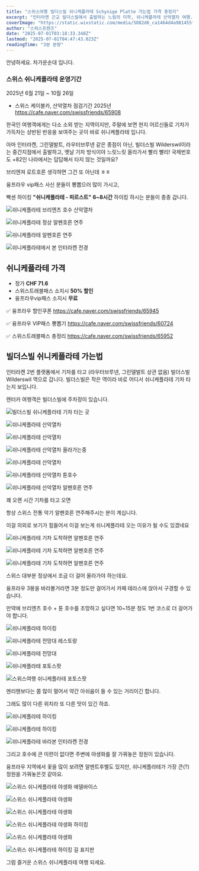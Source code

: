 ```yaml
---
title: "스위스여행 빌더스빌 쉬니케플라테 Schynige Platte 가는법 가격 총정리"
excerpt: "인터라켄 근교 빌더스빌에서 출발하는 느림의 미학, 쉬니케플라테 산악열차 여행. 운영 기간부터 가격, 가는 법, 교통패스 할인 정보까지 정리했습니다."
coverImage: "https://static.wixstatic.com/media/5882d6_ca1464d4a981455fbff563ccf2d40ca4~mv2.jpeg/v1/fill/w_966,h_645,al_c,q_85,enc_avif,quality_auto/5882d6_ca1464d4a981455fbff563ccf2d40ca4~mv2.jpeg"
author: "스위스프렌즈"
date: "2025-07-01T03:18:33.348Z"
lastmod: "2025-07-01T04:47:43.023Z"
readingTime: "3분 분량"
---
```


안녕하세요. 차가운순대 입니다.

###  스위스 쉬니케플라테 운영기간

2025년 6월 21일 ~ 10월 26일

  
* 스위스 케이블카, 산악열차 점검기간 2025년
<https://cafe.naver.com/swissfriends/65908>

한국인 여행객에게는 다소 소외 받는 지역이지만, 주말에 보면 현지 어르신들로 기차가 가득차는 상반된 반응을 보여주는 곳이 바로 쉬니케플라테 입니다.

아마 인터라켄, 그린델발트, 라우터브루넨 같은 종점이 아닌, 빌더스빌 Wilderswil이라는 중간지점에서 출발하고, 옛날 기차 방식이야 느릿느릿 올라가서 빨리 빨리! 국제번호도 +82인 나라에서는 답답해서 타지 않는 것일까요?

브리엔져 로트호른 생각하면 그건 또 아닌데 ㅎㅎ

융프라우 vip패스 사신 분들이 뽕뽑으러 많이 가시고,

빡센 하이킹 **"쉬니케플라테 - 피르스트"** **6~8시간** 하이킹 하시는 분들이 종종 갑니다.
  
![쉬니케플라테 브리엔츠 호수 산악열차](https://static.wixstatic.com/media/5882d6_2fe7493b07114c6c8f43358da560e132~mv2.png/v1/fill/w_966,h_543,al_c,q_90,enc_avif,quality_auto/5882d6_2fe7493b07114c6c8f43358da560e132~mv2.png)

![쉬니케플라테 정상 알펜호른 연주](https://static.wixstatic.com/media/5882d6_81c76f16c7d94a3ab7950320b47bd5d0~mv2.png/v1/fill/w_966,h_543,al_c,q_90,enc_avif,quality_auto/5882d6_81c76f16c7d94a3ab7950320b47bd5d0~mv2.png)

![쉬니케플라테 알펜호른 연주](https://static.wixstatic.com/media/5882d6_29a869be7e2b480f874abde89e073c6d~mv2.jpeg/v1/fill/w_966,h_645,al_c,q_85,enc_avif,quality_auto/5882d6_29a869be7e2b480f874abde89e073c6d~mv2.jpeg)

![쉬니케플라테에서 본 인터라켄 전경](https://static.wixstatic.com/media/5882d6_c4d7246844cb4f92845a57e634cd76d7~mv2.jpeg/v1/fill/w_966,h_645,al_c,q_85,enc_avif,quality_auto/5882d6_c4d7246844cb4f92845a57e634cd76d7~mv2.jpeg)


## 쉬니케플라테 가격

* 정가 **CHF 71.6**
* 스위스트래블패스 소지시 **50% 할인**
* 융프라우vip패스 소지시 **무료**

  
✅ 융프라우 할인쿠폰
<https://cafe.naver.com/swissfriends/65945>

  
✅ 융프라우 VIP패스 뽕뽑기
<https://cafe.naver.com/swissfriends/60724>

  
✅ 스위스트래블패스 총정리
<https://cafe.naver.com/swissfriends/65952>


## 빌더스빌 쉬니케플라테 가는법

인터라켄 2번 플랫폼에서 기차를 타고 (라우터브루넨, 그린델발트 상관 없음) 빌더스빌 Wilderswil 역으로 갑니다. 빌더스빌은 작은 역이라 바로 어디서 쉬니케플라테 기차 타는지 보입니다.
  
렌터카 여행객은 빌더스빌에 주차장이 있습니다.

![빌더스빌 쉬니케플라테 기차 타는 곳](https://static.wixstatic.com/media/5882d6_b19358ca4d5d4483b0a18308d406de3b~mv2.jpeg/v1/fill/w_966,h_725,al_c,q_85,enc_avif,quality_auto/5882d6_b19358ca4d5d4483b0a18308d406de3b~mv2.jpeg)

![쉬니케플라테 산악열차](https://static.wixstatic.com/media/5882d6_c07d420cbb9f4ab98dad459f1d5cdd0c~mv2.jpeg/v1/fill/w_966,h_725,al_c,q_85,enc_avif,quality_auto/5882d6_c07d420cbb9f4ab98dad459f1d5cdd0c~mv2.jpeg)

![쉬니케플라테 산악열차](https://static.wixstatic.com/media/5882d6_8befd0fcaf2840eba6108458bc68bed9~mv2.png/v1/fill/w_966,h_543,al_c,q_90,enc_avif,quality_auto/5882d6_8befd0fcaf2840eba6108458bc68bed9~mv2.png)

![쉬니케플라테 산악열차 올라가는중](https://static.wixstatic.com/media/5882d6_7a23c7d2a8e240cbbdb6b5a4aa6e3959~mv2.png/v1/fill/w_966,h_543,al_c,q_90,enc_avif,quality_auto/5882d6_7a23c7d2a8e240cbbdb6b5a4aa6e3959~mv2.png)

![쉬니케플라테 산악열차](https://static.wixstatic.com/media/5882d6_22e27a5887a94aa0b7db0de3433abcf0~mv2.png/v1/fill/w_966,h_543,al_c,q_90,enc_avif,quality_auto/5882d6_22e27a5887a94aa0b7db0de3433abcf0~mv2.png)

![쉬니케플라테 산악열차 툰호수](https://static.wixstatic.com/media/5882d6_19065834b78d4557bd313dd3e269903e~mv2.png/v1/fill/w_966,h_543,al_c,q_90,enc_avif,quality_auto/5882d6_19065834b78d4557bd313dd3e269903e~mv2.png)

![쉬니케플라테 산악열차 알펜호른 연주](https://static.wixstatic.com/media/5882d6_78c2df4f699a4d5db51bf0334d9ec328~mv2.png/v1/fill/w_966,h_543,al_c,q_90,enc_avif,quality_auto/5882d6_78c2df4f699a4d5db51bf0334d9ec328~mv2.png)

꽤 오랜 시간 기차를 타고 오면

항상 스위스 전통 악기 알펜호른 연주해주시는 분이 계십니다.

이걸 의외로 보기가 힘들어서 이걸 보는게 쉬니케플라테 오는 이유가 될 수도 있겠네요

![쉬니케플라테 기차 도착하면 알펜호른 연주](https://static.wixstatic.com/media/5882d6_1fb4caebb46e4d6babbf9a177e6c9808~mv2.jpeg/v1/fill/w_966,h_645,al_c,q_85,enc_avif,quality_auto/5882d6_1fb4caebb46e4d6babbf9a177e6c9808~mv2.jpeg)

![쉬니케플라테 기차 도착하면 알펜호른 연주](https://static.wixstatic.com/media/5882d6_063fbfee818144b580f5967b272ff448~mv2.jpeg/v1/fill/w_966,h_645,al_c,q_85,enc_avif,quality_auto/5882d6_063fbfee818144b580f5967b272ff448~mv2.jpeg)

![쉬니케플라테 기차 도착하면 알펜호른 연주](https://static.wixstatic.com/media/5882d6_8022396c297a42c3a28c76e2ac7171a3~mv2.jpeg/v1/fill/w_966,h_725,al_c,q_85,enc_avif,quality_auto/5882d6_8022396c297a42c3a28c76e2ac7171a3~mv2.jpeg)

스위스 대부분 정상에서 조금 더 걸어 올라가야 하는데요.

융프라우 3봉을 바라볼거라면 3분 정도만 걸어가서 카페 테라스에 앉아서 구경할 수 있습니다.

만약에 브리엔츠 호수 + 툰 호수를 조망하고 싶다면 10~15분 정도 1번 코스로 더 걸어가야 합니다.

![쉬니케플라테 하이킹](https://static.wixstatic.com/media/5882d6_09b45799227e44bba928b4b307a8c485~mv2.jpeg/v1/fill/w_1157,h_433,al_c,lg_1,q_85,enc_avif,quality_auto/5882d6_09b45799227e44bba928b4b307a8c485~mv2.jpeg)

![쉬니케플라테 전망대 레스토랑](https://static.wixstatic.com/media/5882d6_96be8a6c25664612bfa261437fb0d45c~mv2.jpeg/v1/fill/w_966,h_645,al_c,q_85,enc_avif,quality_auto/5882d6_96be8a6c25664612bfa261437fb0d45c~mv2.jpeg)

![쉬니케플라테 전망대](https://static.wixstatic.com/media/5882d6_1c7194c1a74f47af8948f8c954036e82~mv2.jpeg/v1/fill/w_966,h_645,al_c,q_85,enc_avif,quality_auto/5882d6_1c7194c1a74f47af8948f8c954036e82~mv2.jpeg)

![쉬니케플라테 포토스팟](https://static.wixstatic.com/media/5882d6_0ece4f07b54a4ee0945e3457d1eee20d~mv2.jpeg/v1/fill/w_966,h_645,al_c,q_85,enc_avif,quality_auto/5882d6_0ece4f07b54a4ee0945e3457d1eee20d~mv2.jpeg)

![스위스여행 쉬니케플라테 포토스팟](https://static.wixstatic.com/media/5882d6_5a45fa945203419b9177f03445bd348f~mv2.jpeg/v1/fill/w_966,h_725,al_c,q_85,enc_avif,quality_auto/5882d6_5a45fa945203419b9177f03445bd348f~mv2.jpeg)

멘리헨보다는 쫌 많이 멀어서 약간 아쉬움이 들 수 있는 거리이긴 합니다.

그래도 많이 다른 위치라 또 다른 맛이 있긴 하죠.

![쉬니케플라테 하이킹](https://static.wixstatic.com/media/5882d6_e3228aed1852492cbde47057f22282a5~mv2.jpeg/v1/fill/w_966,h_645,al_c,q_85,enc_avif,quality_auto/5882d6_e3228aed1852492cbde47057f22282a5~mv2.jpeg)

![쉬니케플라테 하이킹](https://static.wixstatic.com/media/5882d6_5ac204cc86b94e4f89170619683f88fe~mv2.jpeg/v1/fill/w_966,h_645,al_c,q_85,enc_avif,quality_auto/5882d6_5ac204cc86b94e4f89170619683f88fe~mv2.jpeg)

![쉬니케플라테 바라본 인터라켄 전경](https://static.wixstatic.com/media/5882d6_efdea768bae841f7a4107523fbe8f03b~mv2.jpeg/v1/fill/w_966,h_645,al_c,q_85,enc_avif,quality_auto/5882d6_efdea768bae841f7a4107523fbe8f03b~mv2.jpeg)

그리고 호수에 큰 미련이 없다면 주변에 야생화를 잘 가꿔놓은 정원이 있습니다.

융프라우 지역에서 꽃을 많이 보려면 알멘트후벨도 있지만, 쉬니케플라테가 가장 큰(?) 정원을 가꿔놓은것 같아요.

![스위스 쉬니케플라테 야생화 에델바이스](https://static.wixstatic.com/media/5882d6_8b2f573835114e809aa1831bf09b0dec~mv2.jpeg/v1/fill/w_966,h_645,al_c,q_85,enc_avif,quality_auto/5882d6_8b2f573835114e809aa1831bf09b0dec~mv2.jpeg)

![스위스 쉬니케플라테 야생화](https://static.wixstatic.com/media/5882d6_755cf63b05aa467b922e1e6b9800f0b2~mv2.jpeg/v1/fill/w_966,h_645,al_c,q_85,enc_avif,quality_auto/5882d6_755cf63b05aa467b922e1e6b9800f0b2~mv2.jpeg)

![스위스 쉬니케플라테 야생화](https://static.wixstatic.com/media/5882d6_ff141b2ff046461daef9169056146eac~mv2.jpeg/v1/fill/w_966,h_645,al_c,q_85,enc_avif,quality_auto/5882d6_ff141b2ff046461daef9169056146eac~mv2.jpeg)

![스위스 쉬니케플라테 야생화 하이킹](https://static.wixstatic.com/media/5882d6_6e54cbe76a4242538c166aa57e53bfe3~mv2.jpeg/v1/fill/w_966,h_725,al_c,q_85,enc_avif,quality_auto/5882d6_6e54cbe76a4242538c166aa57e53bfe3~mv2.jpeg)

![스위스 쉬니케플라테 야생화](https://static.wixstatic.com/media/5882d6_823d86640a5f4240a968b1157ce9cc4d~mv2.png/v1/fill/w_966,h_543,al_c,q_90,enc_avif,quality_auto/5882d6_823d86640a5f4240a968b1157ce9cc4d~mv2.png)

![스위스 쉬니케플라테 하이킹 길 표지판](https://static.wixstatic.com/media/5882d6_78fc55f1e0b24e2fa99ec4338e334db2~mv2.png/v1/fill/w_966,h_543,al_c,q_90,enc_avif,quality_auto/5882d6_78fc55f1e0b24e2fa99ec4338e334db2~mv2.png)

그럼 즐거운 스위스 쉬니케플라테 여행 되세요.